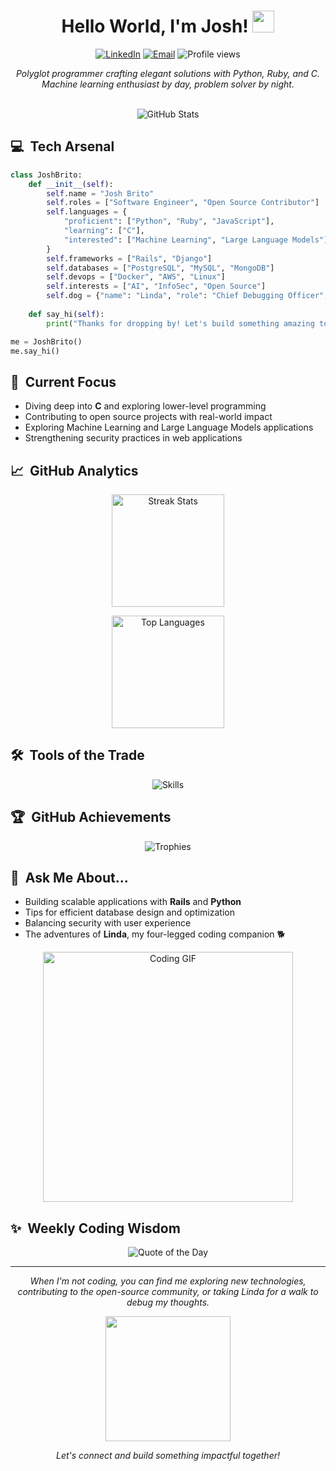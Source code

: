 <h1 align="center">Hello World, I'm Josh! <img src="https://media.giphy.com/media/hvRJCLFzcasrR4ia7z/giphy.gif" width="35"></h1>

<p align="center">
  <a href="https://linkedin.com/in/jbrito6492"><img src="https://img.shields.io/badge/LinkedIn-Connect-0077B5?style=flat-square&logo=linkedin" alt="LinkedIn" /></a>
  <a href="mailto:jbrito6492@gmail.com"><img src="https://img.shields.io/badge/Email-Contact-D14836?style=flat-square&logo=gmail" alt="Email" /></a>
  <img src="https://komarev.com/ghpvc/?username=jbrito6492&label=Profile%20views&color=blueviolet&style=flat-square" alt="Profile views" />
</p>

<p align="center">
  <i>Polyglot programmer crafting elegant solutions with Python, Ruby, and C.<br>
  Machine learning enthusiast by day, problem solver by night.</i>
</p>

<br>

<div align="center">
  <img src="https://github-stats-alpha.vercel.app/api?username=jbrito6492&cc=282a36&tc=ff79c6&ic=bd93f9&bc=dddddd" alt="GitHub Stats" />
</div>

## 💻 &nbsp;Tech Arsenal

```python
class JoshBrito:
    def __init__(self):
        self.name = "Josh Brito"
        self.roles = ["Software Engineer", "Open Source Contributor"]
        self.languages = {
            "proficient": ["Python", "Ruby", "JavaScript"],
            "learning": ["C"],
            "interested": ["Machine Learning", "Large Language Models"]
        }
        self.frameworks = ["Rails", "Django"]
        self.databases = ["PostgreSQL", "MySQL", "MongoDB"]
        self.devops = ["Docker", "AWS", "Linux"]
        self.interests = ["AI", "InfoSec", "Open Source"]
        self.dog = {"name": "Linda", "role": "Chief Debugging Officer", "skills": ["Rubber duck debugging", "Moral support"]}
    
    def say_hi(self):
        print("Thanks for dropping by! Let's build something amazing together.")

me = JoshBrito()
me.say_hi()
```

## 🚀 &nbsp;Current Focus

- Diving deep into **C** and exploring lower-level programming
- Contributing to open source projects with real-world impact
- Exploring Machine Learning and Large Language Models applications
- Strengthening security practices in web applications

## 📈 &nbsp;GitHub Analytics

<p align="center">
  <img height="180em" src="https://github-readme-streak-stats.herokuapp.com/?user=jbrito6492&theme=tokyonight&hide_border=true&background=1A1B27" alt="Streak Stats" />
</p>

<p align="center">
  <img height="180em" src="https://github-readme-stats.vercel.app/api/top-langs/?username=jbrito6492&layout=compact&theme=tokyonight&hide_border=true" alt="Top Languages" />
</p>

## 🛠️ &nbsp;Tools of the Trade

<p align="center">
  <img src="https://skillicons.dev/icons?i=python,ruby,c,cs,rails,django,html,css,js,nodejs,react,postgresql,mysql,linux,docker,aws" alt="Skills" />
</p>

## 🏆 &nbsp;GitHub Achievements

<p align="center">
  <img src="https://github-profile-trophy.vercel.app/?username=jbrito6492&theme=nord&column=7&margin-w=15&margin-h=15&no-frame=true" alt="Trophies" />
</p>

## 💬 &nbsp;Ask Me About...

- Building scalable applications with **Rails** and **Python**
- Tips for efficient database design and optimization
- Balancing security with user experience
- The adventures of **Linda**, my four-legged coding companion 🐕

<div align="center">
  <img src="https://media.giphy.com/media/13HgwGsXF0aiGY/giphy.gif" width="400" alt="Coding GIF">
</div>

## ✨ &nbsp;Weekly Coding Wisdom

<p align="center">
  <img src="https://quotes-github-readme.vercel.app/api?type=horizontal&theme=tokyonight" alt="Quote of the Day" />
</p>

<hr>

<p align="center">
  <i>When I'm not coding, you can find me exploring new technologies, contributing to the open-source community, or taking Linda for a walk to debug my thoughts.</i>
</p>

<p align="center">
  <img src="https://media.giphy.com/media/Q7SKqn3G97xpmfSOvG/giphy.gif" width="200">
</p>

<p align="center">
  <i>Let's connect and build something impactful together!</i>
</p>
